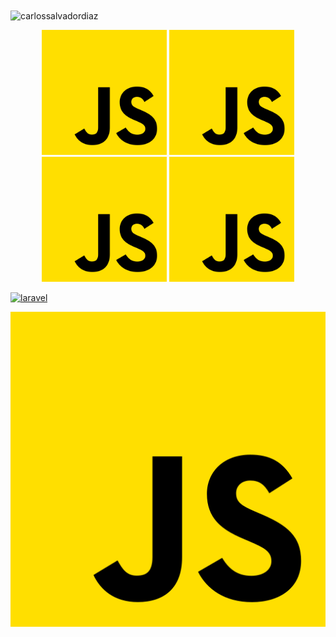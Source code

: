 
<img align="center" src="https://github-readme-stats.vercel.app/api/top-langs?username=carlossalvadordiaz&show_icons=true&locale=en&layout=compact" alt="carlossalvadordiaz" />

<p align="center">
<a href="https://" target="_blank"><img src="js.png" width="200"></a>
<a href="https://" target="_blank"><img src="js.png" width="200"></a>
<a href="https://" target="_blank"><img src="js.png" width="200"></a>
<a href="https://" target="_blank"><img src="js.png" width="200"></a>

</p>


[![laravel](https://upload.wikimedia.org/wikipedia/commons/9/9a/Laravel.svg)](https://laravel.com/docs/9.x)

[![js](js.png)](https://laravel.com/docs/9.x)
<!-- 

[![css](https://cdn.icon-icons.com/icons2/2107/PNG/512/file_type_css_icon_130661.png)](https://laravel.com/docs/9.x)

[![mysql](https://e7.pngegg.com/pngimages/122/944/png-clipart-mysql-mysql.png)](https://laravel.com/docs/9.x)
[![python](https://w7.pngwing.com/pngs/621/411/png-transparent-computer-icons-python-anaconda-anaconda-angle-other-animals.png)](https://laravel.com/docs/9.x) -->
